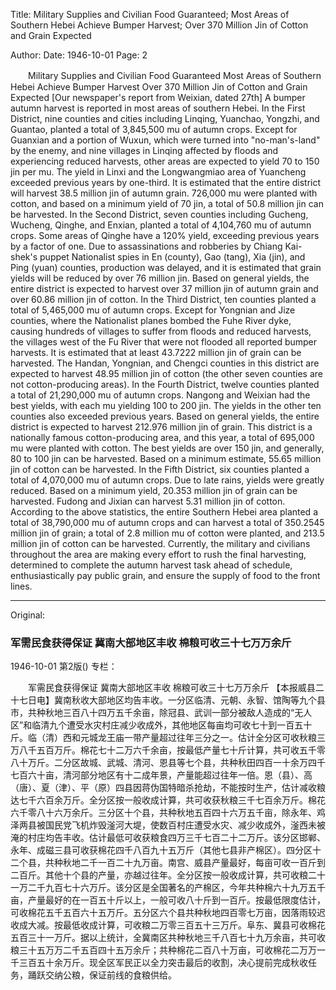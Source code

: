Title: Military Supplies and Civilian Food Guaranteed; Most Areas of Southern Hebei Achieve Bumper Harvest; Over 370 Million Jin of Cotton and Grain Expected

Author: 
Date: 1946-10-01
Page: 2

　　Military Supplies and Civilian Food Guaranteed
    Most Areas of Southern Hebei Achieve Bumper Harvest
    Over 370 Million Jin of Cotton and Grain Expected
    [Our newspaper's report from Weixian, dated 27th] A bumper autumn harvest is reported in most areas of southern Hebei. In the First District, nine counties and cities including Linqing, Yuanchao, Yongzhi, and Guantao, planted a total of 3,845,500 mu of autumn crops. Except for Guanxian and a portion of Wuxun, which were turned into "no-man's-land" by the enemy, and nine villages in Linqing affected by floods and experiencing reduced harvests, other areas are expected to yield 70 to 150 jin per mu. The yield in Linxi and the Longwangmiao area of Yuancheng exceeded previous years by one-third. It is estimated that the entire district will harvest 38.5 million jin of autumn grain. 726,000 mu were planted with cotton, and based on a minimum yield of 70 jin, a total of 50.8 million jin can be harvested. In the Second District, seven counties including Gucheng, Wucheng, Qinghe, and Enxian, planted a total of 4,104,760 mu of autumn crops. Some areas of Qinghe have a 120% yield, exceeding previous years by a factor of one. Due to assassinations and robberies by Chiang Kai-shek's puppet Nationalist spies in En (county), Gao (tang), Xia (jin), and Ping (yuan) counties, production was delayed, and it is estimated that grain yields will be reduced by over 76 million jin. Based on general yields, the entire district is expected to harvest over 37 million jin of autumn grain and over 60.86 million jin of cotton. In the Third District, ten counties planted a total of 5,465,000 mu of autumn crops. Except for Yongnian and Jize counties, where the Nationalist planes bombed the Fuhe River dyke, causing hundreds of villages to suffer from floods and reduced harvests, the villages west of the Fu River that were not flooded all reported bumper harvests. It is estimated that at least 43.7222 million jin of grain can be harvested. The Handan, Yongnian, and Chengci counties in this district are expected to harvest 48.95 million jin of cotton (the other seven counties are not cotton-producing areas). In the Fourth District, twelve counties planted a total of 21,290,000 mu of autumn crops. Nangong and Weixian had the best yields, with each mu yielding 100 to 200 jin. The yields in the other ten counties also exceeded previous years. Based on general yields, the entire district is expected to harvest 212.976 million jin of grain. This district is a nationally famous cotton-producing area, and this year, a total of 695,000 mu were planted with cotton. The best yields are over 150 jin, and generally, 80 to 100 jin can be harvested. Based on a minimum estimate, 55.65 million jin of cotton can be harvested. In the Fifth District, six counties planted a total of 4,070,000 mu of autumn crops. Due to late rains, yields were greatly reduced. Based on a minimum yield, 20.353 million jin of grain can be harvested. Fudong and Jixian can harvest 5.31 million jin of cotton. According to the above statistics, the entire Southern Hebei area planted a total of 38,790,000 mu of autumn crops and can harvest a total of 350.2545 million jin of grain; a total of 2.8 million mu of cotton were planted, and 213.5 million jin of cotton can be harvested. Currently, the military and civilians throughout the area are making every effort to rush the final harvesting, determined to complete the autumn harvest task ahead of schedule, enthusiastically pay public grain, and ensure the supply of food to the front lines.



<hr /> 

Original: 


### 军需民食获得保证  冀南大部地区丰收  棉粮可收三十七万万余斤

1946-10-01
第2版()
专栏：

　　军需民食获得保证
    冀南大部地区丰收
    棉粮可收三十七万万余斤
    【本报威县二十七日电】冀南秋收大部地区均告丰收。一分区临清、元朝、永智、馆陶等九个县市，共种秋地三百八十四万五千余亩，除冠县、武训一部分被敌人造成的“无人区”和临清九个遭受水灾村庄减少收成外，其他地区每亩均可收七十到一百五十斤。临（清）西和元城龙王庙一带产量超过往年三分之一。估计全分区可收秋粮三万八千五百万斤。棉花七十二万六千余亩，按最低产量七十斤计算，共可收五千零八十万斤。二分区故城、武城、清河、恩县等七个县，共种秋田四百一十余万四千七百六十亩，清河部分地区有十二成年景，产量能超过往年一倍。恩（县）、高（唐）、夏（津）、平（原）四县因蒋伪国特暗杀抢劫，不能按时生产，估计减收粮达七千六百余万斤。全分区按一般收成计算，共可收获秋粮三千七百余万斤。棉花六千零八十六万余斤。三分区十个县，共种秋地五百四十六万五千亩，除永年、鸡泽两县被国民党飞机炸毁滏河大堤，使数百村庄遭受水灾、减少收成外，滏西未被淹的村庄均告丰收。估计最低可收获粮食四万三千七百二十二万斤。该分区邯郸、永年、成磁三县可收获棉花四千八百九十五万斤（其他七县非产棉区）。四分区十二个县，共种秋地二千一百二十九万亩。南宫、威县产量最好，每亩可收一百斤到二百斤。其他十个县的产量，亦越过往年。全分区按一般收成计算，共可收粮二十一万二千九百七十六万斤。该分区是全国著名的产棉区，今年共种棉六十九万五千亩，产量最好的在一百五十斤以上，一般可收八十斤到一百斤。按最低限度估计，可收棉花五千五百六十五万斤。五分区六个县共种秋地四百零七万亩，因落雨较迟收成大减。按最低收成计算，可收粮二万零三百五十三万斤。阜东、冀县可收棉花五百三十一万斤。据以上统计，全冀南区共种秋地三千八百七十九万余亩，共可收粮三十五万万二千五百四十五万余斤；共种棉花二百八十万亩，可收棉花二万万一千三百五十余万斤。现全区军民正以全力突击最后的收割，决心提前完成秋收任务，踊跃交纳公粮，保证前线的食粮供给。

